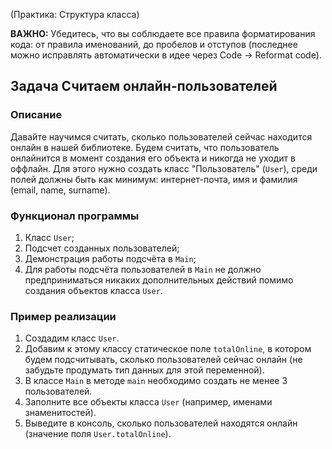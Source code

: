 (Практика: Структура класса)

**ВАЖНО:** Убедитесь, что вы соблюдаете все правила форматирования кода: от правила именований, до пробелов и отступов (последнее можно исправлять автоматически в идее через Code -> Reformat code).

## Задача Считаем онлайн-пользователей

### Описание
Давайте научимся считать, сколько пользователей сейчас находится онлайн в нашей библиотеке.
Будем считать, что пользователь онлайнится в момент создания его объекта и никогда не уходит в оффлайн.
Для этого нужно создать класс "Пользователь" (`User`), среди полей должны быть как минимум: интернет-почта, имя и фамилия (email, name, surname).

### Функционал программы
1. Класс `User`;
2. Подсчет созданных пользователей;
3. Демонстрация работы подсчёта в `Main`;
4. Для работы подсчёта пользователей в `Main` не должно предприниматься никаких дополнительных действий помимо создания объектов класса `User`.

### Пример реализации
1. Создадим класс `User`.
2. Добавим к этому классу статическое поле `totalOnline`, в котором будем подсчитывать, сколько пользователей сейчас онлайн (не забудьте продумать тип данных для этой переменной).
3. В классе `Main` в методе `main` необходимо создать не менее 3 пользователей.
4. Заполните все объекты класса `User` (например, именами знаменитостей).
6. Выведите в консоль, сколько пользователей находятся онлайн (значение поля `User.totalOnline`).
